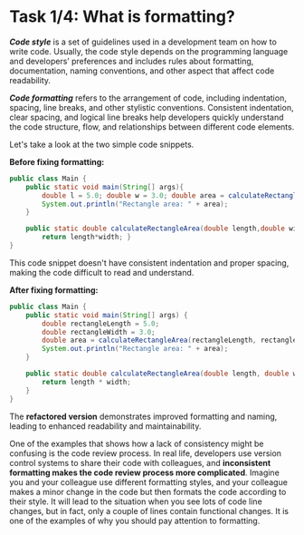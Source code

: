 # Task 1/4: What is formatting?

**_Code style_** is a set of guidelines used in a development team on how to write code.
Usually, the code style depends on the programming language and developers’ preferences and includes rules about formatting,
documentation, naming conventions, and other aspect that affect code readability.

**_Code formatting_** refers to the arrangement of code, including indentation, spacing, line breaks, and other stylistic conventions.
Consistent indentation, clear spacing, and logical line breaks help developers quickly understand the code structure,
flow, and relationships between different code elements.

Let's take a look at the two simple code snippets.

**Before fixing formatting:**
```java
public class Main {
    public static void main(String[] args){
        double l = 5.0; double w = 3.0; double area = calculateRectangleArea(l, w);
        System.out.println("Rectangle area: " + area);
    }

    public static double calculateRectangleArea(double length,double width){
        return length*width; }
}
```
This code snippet doesn't have consistent indentation and proper spacing, making the code difficult to read and understand.

**After fixing formatting:**
```java
public class Main {
    public static void main(String[] args) {
        double rectangleLength = 5.0;
        double rectangleWidth = 3.0;
        double area = calculateRectangleArea(rectangleLength, rectangleWidth);
        System.out.println("Rectangle area: " + area);
    }

    public static double calculateRectangleArea(double length, double width) {
        return length * width;
    }
}
```
The **refactored version** demonstrates improved formatting and naming, leading to enhanced readability and maintainability.

<div class="hint" title="Code Formatting's Role in Code Review">

One of the examples that shows how a lack of consistency might be confusing is the code review process.
In real life, developers use version control systems to share their code with colleagues, and **inconsistent formatting
makes the code review process more complicated**.
Imagine you and your colleague use different formatting styles, and your colleague makes a minor change in the code but
then formats the code according to their style.
It will lead to the situation when you see lots of code line changes, but in fact, only a couple of lines contain functional changes.
It is one of the examples of why you should pay attention to formatting.
</div>
